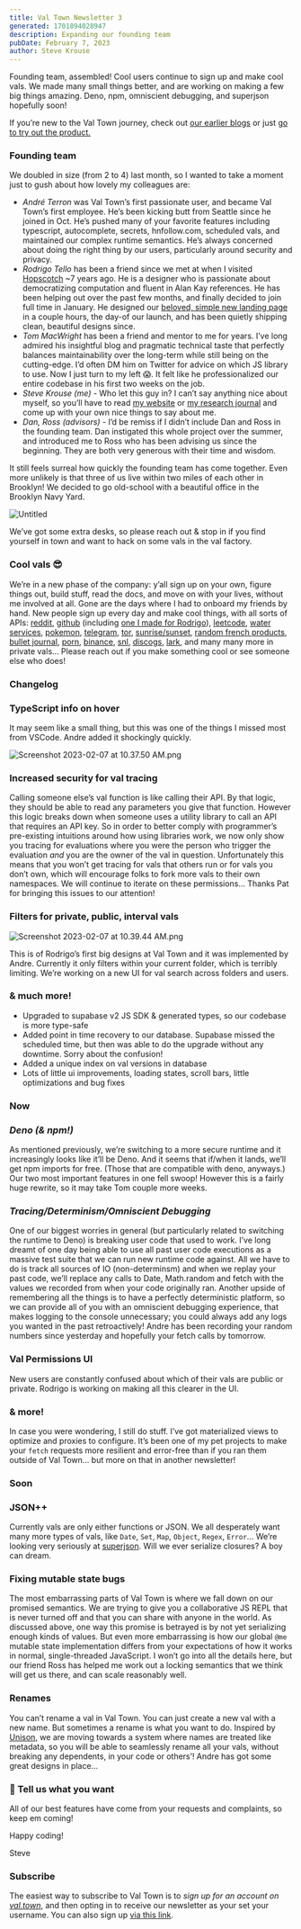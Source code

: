 ```yaml
---
title: Val Town Newsletter 3
generated: 1701894028947
description: Expanding our founding team
pubDate: February 7, 2023
author: Steve Krouse
---
```


Founding team, assembled! Cool users continue to sign up and make cool vals. We
made many small things better, and are working on making a few big things
amazing. Deno, npm, omniscient debugging, and superjson hopefully soon!

If you’re new to the Val Town journey, check out
[our earlier blogs](/) or just
[go to try out the product.](https://val.town)

### Founding team

We doubled in size (from 2 to 4) last month, so I wanted to take a moment just
to gush about how lovely my colleagues are:

- _André Terron_ was Val Town’s first passionate user, and became Val Town’s
  first employee. He’s been kicking butt from Seattle since he joined in Oct.
  He’s pushed many of your favorite features including typescript, autocomplete,
  secrets, hnfollow.com, scheduled vals, and maintained our complex runtime
  semantics. He’s always concerned about doing the right thing by our users,
  particularly around security and privacy.
- _Rodrigo Tello_ has been a friend since we met at when I visited
  [Hopscotch](https://www.gethopscotch.com/) ~7 years ago. He is a designer who
  is passionate about democratizing computation and fluent in Alan Kay
  references. He has been helping out over the past few months, and finally
  decided to join full time in January. He designed our
  [beloved, simple new landing page](https://val-town.notion.site/image/https%3A%2F%2Fs3-us-west-2.amazonaws.com%2Fsecure.notion-static.com%2Ffd1c6b0b-7b8b-44d8-b511-bf99afbc0089%2FScreenshot_2023-01-18_at_12.01.43_PM.png?id=0f30c451-936d-4d49-9024-2fd491a1e36b&table=block&spaceId=915abc6a-f726-4044-a2cf-f5262b44b4d0&width=2000&userId=&cache=v2)
  in a couple hours, the day-of our launch, and has been quietly shipping clean,
  beautiful designs since.
- _Tom MacWright_ has been a friend and mentor to me for years. I’ve long
  admired his insightful blog and pragmatic technical taste that perfectly
  balances maintainability over the long-term while still being on the
  cutting-edge. I’d often DM him on Twitter for advice on which JS library to
  use. Now I just turn to my left 😱. It felt like he professionalized our
  entire codebase in his first two weeks on the job.
- _Steve Krouse (me) -_ Who let this guy in? I can’t say anything nice about
  myself, so you’ll have to read [my website](https://stevekrouse.com/) or
  [my research journal](http://futureofcoding.org/log) and come up with your own
  nice things to say about me.
- _Dan, Ross (advisors) -_ I’d be remiss if I didn’t include Dan and Ross in the
  founding team. Dan instigated this whole project over the summer, and
  introduced me to Ross who has been advising us since the beginning. They are
  both very generous with their time and wisdom.

It still feels surreal how quickly the founding team has come together. Even
more unlikely is that three of us live within two miles of each other in
Brooklyn! We decided to go old-school with a beautiful office in the Brooklyn
Navy Yard.

![Untitled](./val-town-newsletter-3/untitled.png)

We’ve got some extra desks, so please reach out & stop in if you find yourself
in town and want to hack on some vals in the val factory.

### Cool vals 😎

We’re in a new phase of the company: y’all sign up on your own, figure things
out, build stuff, read the docs, and move on with your lives, without me
involved at all. Gone are the days where I had to onboard my friends by hand.
New people sign up every day and make cool things, with all sorts of APIs:
[reddit](https://www.val.town/bnorick.check_reddit),
[github](https://www.val.town/@tzq.monitoringGitHubRepository) (including
[one I made for Rodrigo](https://www.val.town/stevekrouse.valTownStyleGuideUpdated)),
[leetcode](https://www.val.town/LavaC.getLeetcodeCnNextDailyQuestion),
[water services](https://www.val.town/eczajk.usgsSite),
[pokemon](https://www.val.town/gabby.getRandomPokemon),
[telegram](https://www.val.town/smalldogenergy.tgEchoWebhook),
[tor](https://www.val.town/ofalvai.checkMyTorRelay),
[sunrise/sunset](https://www.val.town/eczajk.sunriseSunset),
[random french products](https://www.val.town/jte.svSearch),
[bullet journal](https://www.val.town/eczajk.bulletJournalMonth),
[porn](https://twitter.com/stevekrouse/status/1620827196301660160),
[binance](https://www.val.town/oske.fetchBinance),
[snl](https://www.val.town/crsven.fetchSNL),
[discogs](https://www.val.town/axelav.discogs),
[lark](https://www.val.town/tzq.sendLarkMessage), and many many more in private
vals… Please reach out if you make something cool or see someone else who does!

### Changelog

### TypeScript info on hover

It may seem like a small thing, but this was one of the things I missed most
from VSCode. Andre added it shockingly quickly.

![Screenshot 2023-02-07 at 10.37.50 AM.png](./val-town-newsletter-3/screenshot_2023-02-07_at_103750_am.png)

### Increased security for val tracing

Calling someone else’s val function is like calling their API. By that logic,
they should be able to read any parameters you give that function. However this
logic breaks down when someone uses a utility library to call an API that
requires an API key. So in order to better comply with programmer’s pre-existing
intuitions around how using libraries work, we now only show you tracing for
evaluations where you were the person who trigger the evaluation _and_ you are
the owner of the val in question. Unfortunately this means that you won’t get
tracing for vals that others run or for vals you don’t own, which will encourage
folks to fork more vals to their own namespaces. We will continue to iterate on
these permissions… Thanks Pat for bringing this issues to our attention!

### Filters for private, public, interval vals

![Screenshot 2023-02-07 at 10.39.44 AM.png](./val-town-newsletter-3/screenshot_2023-02-07_at_103944_am.png)

This is of Rodrigo’s first big designs at Val Town and it was implemented by
Andre. Currently it only filters within your current folder, which is terribly
limiting. We’re working on a new UI for val search across folders and users.

### & much more!

- Upgraded to supabase v2 JS SDK & generated types, so our codebase is more
  type-safe
- Added point in time recovery to our database. Supabase missed the scheduled
  time, but then was able to do the upgrade without any downtime. Sorry about
  the confusion!
- Added a unique index on val versions in database
- Lots of little ui improvements, loading states, scroll bars, little
  optimizations and bug fixes

### Now

### _Deno (& npm!)_

As mentioned previously, we’re switching to a more secure runtime and it
increasingly looks like it’ll be Deno. And it seems that if/when it lands, we’ll
get npm imports for free. (Those that are compatible with deno, anyways.) Our
two most important features in one fell swoop! However this is a fairly huge
rewrite, so it may take Tom couple more weeks.

### _Tracing/Determinism/Omniscient Debugging_

One of our biggest worries in general (but particularly related to switching the
runtime to Deno) is breaking user code that used to work. I’ve long dreamt of
one day being able to use all past user code executions as a massive test suite
that we can run new runtime code against. All we have to do is track all sources
of IO (non-determinsm) and when we replay your past code, we’ll replace any
calls to Date, Math.random and fetch with the values we recorded from when your
code originally ran. Another upside of remembering all the things is to have a
perfectly deterministic platform, so we can provide all of you with an
omniscient debugging experience, that makes logging to the console unnecessary;
you could always add any logs you wanted in the past retroactively! Andre has
been recording your random numbers since yesterday and hopefully your fetch
calls by tomorrow.

### Val Permissions UI

New users are constantly confused about which of their vals are public or
private. Rodrigo is working on making all this clearer in the UI.

### & more!

In case you were wondering, I still do stuff. I’ve got materialized views to
optimize and proxies to configure. It’s been one of my pet projects to make your
`fetch` requests more resilient and error-free than if you ran them outside of
Val Town… but more on that in another newsletter!

### Soon

### JSON++

Currently vals are only either functions or JSON. We all desperately want many
more types of vals, like `Date`, `Set`, `Map`, `Object`, `Regex`, `Error`...
We’re looking very seriously at
[superjson](https://github.com/blitz-js/superjson). Will we ever serialize
closures? A boy can dream.

### Fixing mutable state bugs

The most embarrassing parts of Val Town is where we fall down on our promised
semantics. We are trying to give you a collaborative JS REPL that is never
turned off and that you can share with anyone in the world. As discussed above,
one way this promise is betrayed is by not yet serializing enough kinds of
values. But even more embarrassing is how our global `@me` mutable state
implementation differs from your expectations of how it works in normal,
single-threaded JavaScript. I won’t go into all the details here, but our friend
Ross has helped me work out a locking semantics that we think will get us there,
and can scale reasonably well.

### Renames

You can’t rename a val in Val Town. You can just create a new val with a new
name. But sometimes a rename is what you want to do. Inspired by
[Unison](https://www.unison-lang.org/), we are moving towards a system where
names are treated like metadata, so you will be able to seamlessly rename all
your vals, without breaking any dependents, in your code or others’! Andre has
got some great designs in place…

### 🙏 Tell us what you want

All of our best features have come from your requests and complaints, so keep em
coming!

Happy coding!

Steve

### Subscribe

The easiest way to subscribe to Val Town is to _sign up for an account on
[val.town](https://www.val.town)_, and then opting in to receive our newsletter
as your set your username. You can also sign up
[via this link](https://cdn.forms-content.sg-form.com/6c6893f3-38e6-11ed-b573-a6c391c68d4b).
